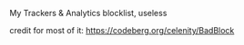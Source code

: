 My Trackers & Analytics blocklist, useless

credit for most of it: https://codeberg.org/celenity/BadBlock